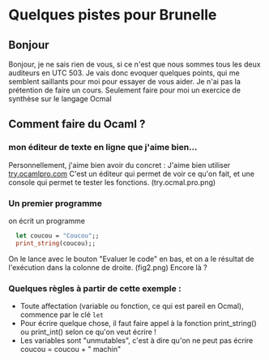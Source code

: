 # Quelques pistes pour Brunelle 

## Bonjour
Bonjour, je ne sais rien de vous, si ce n'est que nous sommes tous les deux auditeurs en UTC 503.
Je vais donc evoquer quelques points, qui me semblent saillants pour moi pour essayer de vous aider.
Je n'ai pas la prétention de faire un cours. Seulement faire pour moi un exercice de synthèse sur le langage Ocmal

## Comment faire du Ocaml ?
### mon éditeur de texte en ligne que j'aime bien...
Personnellement, j'aime bien avoir du concret : J'aime bien utiliser [try.ocamlpro.com](http:try.ocamlpro.com)
C'est un éditeur qui permet de voir ce qu'on fait, et une console qui permet te tester les fonctions.
(try.ocmal.pro.png)

### Un premier programme
on écrit un programme
```Ocaml
  let coucou = "Coucou";;
  print_string(coucou);;
```
On le lance avec le bouton "Evaluer le code" en bas, et on a le résultat de l'exécution dans la colonne de droite.
(fig2.png)
Encore là ?

### Quelques règles à partir de cette exemple :

- Toute affectation (variable ou fonction, ce qui est pareil en Ocmal), commence par le clé `let`
- Pour écrire quelque chose, il faut faire appel à la fonction print_string() ou print_int() selon ce qu'on veut écrire !
- Les variables sont "unmutables", c'est à dire qu'on ne peut pas écrire coucou = coucou + " machin"




